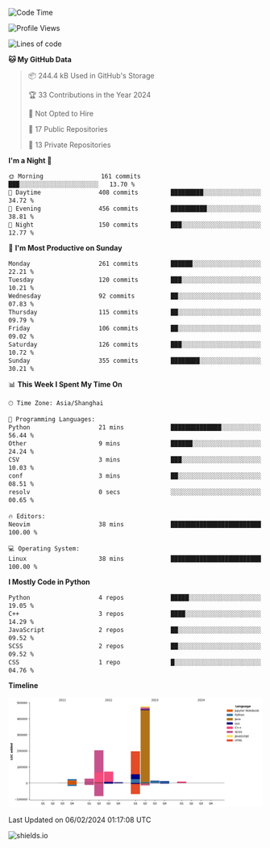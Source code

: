 <!--START_SECTION:waka-->
![Code Time](http://img.shields.io/badge/Code%20Time-374%20hrs%2013%20mins-blue)

![Profile Views](http://img.shields.io/badge/Profile%20Views-0-blue)

![Lines of code](https://img.shields.io/badge/From%20Hello%20World%20I%27ve%20Written-1.0%20million%20lines%20of%20code-blue)

**🐱 My GitHub Data** 

> 📦 244.4 kB Used in GitHub's Storage 
 > 
> 🏆 33 Contributions in the Year 2024
 > 
> 🚫 Not Opted to Hire
 > 
> 📜 17 Public Repositories 
 > 
> 🔑 13 Private Repositories 
 > 
**I'm a Night 🦉** 

```text
🌞 Morning                161 commits         ███░░░░░░░░░░░░░░░░░░░░░░   13.70 % 
🌆 Daytime                408 commits         █████████░░░░░░░░░░░░░░░░   34.72 % 
🌃 Evening                456 commits         ██████████░░░░░░░░░░░░░░░   38.81 % 
🌙 Night                  150 commits         ███░░░░░░░░░░░░░░░░░░░░░░   12.77 % 
```
📅 **I'm Most Productive on Sunday** 

```text
Monday                   261 commits         ██████░░░░░░░░░░░░░░░░░░░   22.21 % 
Tuesday                  120 commits         ███░░░░░░░░░░░░░░░░░░░░░░   10.21 % 
Wednesday                92 commits          ██░░░░░░░░░░░░░░░░░░░░░░░   07.83 % 
Thursday                 115 commits         ██░░░░░░░░░░░░░░░░░░░░░░░   09.79 % 
Friday                   106 commits         ██░░░░░░░░░░░░░░░░░░░░░░░   09.02 % 
Saturday                 126 commits         ███░░░░░░░░░░░░░░░░░░░░░░   10.72 % 
Sunday                   355 commits         ████████░░░░░░░░░░░░░░░░░   30.21 % 
```


📊 **This Week I Spent My Time On** 

```text
🕑︎ Time Zone: Asia/Shanghai

💬 Programming Languages: 
Python                   21 mins             ██████████████░░░░░░░░░░░   56.44 % 
Other                    9 mins              ██████░░░░░░░░░░░░░░░░░░░   24.24 % 
CSV                      3 mins              ███░░░░░░░░░░░░░░░░░░░░░░   10.03 % 
conf                     3 mins              ██░░░░░░░░░░░░░░░░░░░░░░░   08.51 % 
resolv                   0 secs              ░░░░░░░░░░░░░░░░░░░░░░░░░   00.65 % 

🔥 Editors: 
Neovim                   38 mins             █████████████████████████   100.00 % 

💻 Operating System: 
Linux                    38 mins             █████████████████████████   100.00 % 
```

**I Mostly Code in Python** 

```text
Python                   4 repos             █████░░░░░░░░░░░░░░░░░░░░   19.05 % 
C++                      3 repos             ████░░░░░░░░░░░░░░░░░░░░░   14.29 % 
JavaScript               2 repos             ██░░░░░░░░░░░░░░░░░░░░░░░   09.52 % 
SCSS                     2 repos             ██░░░░░░░░░░░░░░░░░░░░░░░   09.52 % 
CSS                      1 repo              █░░░░░░░░░░░░░░░░░░░░░░░░   04.76 % 
```



**Timeline**

![Lines of Code chart](https://raw.githubusercontent.com/kopp4/kopp4/main/assets/bar_graph.png)


 Last Updated on 06/02/2024 01:17:08 UTC
<!--END_SECTION:waka-->
![shields.io](https://img.shields.io/github/commit-activity/w/kopp4/kopp4?color=g&label=abusing%20bot&style=flat-square)
